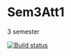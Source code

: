 # Sem3Att1
3 semester

[![Build status](https://ci.appveyor.com/api/projects/status/gt8oe33vxh3l6f7c?svg=true)](https://ci.appveyor.com/project/SteamDiver/sem3att1)
